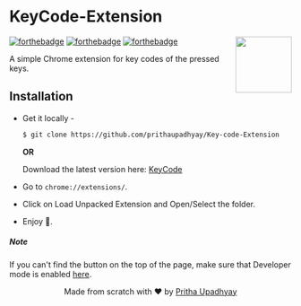 # KeyCode-Extension

<img src="https://image.flaticon.com/icons/svg/148/148875.svg" align="right" width="100">


[![forthebadge](http://forthebadge.com/images/badges/built-with-love.svg)](http://forthebadge.com)
[![forthebadge](http://forthebadge.com/images/badges/uses-js.svg)](http://forthebadge.com)
[![forthebadge](http://forthebadge.com/images/badges/makes-people-smile.svg)](http://forthebadge.com)

A simple Chrome extension for key codes of the pressed keys.

## Installation

 - Get it locally -
   ```sh
   $ git clone https://github.com/prithaupadhyay/Key-code-Extension
   ```

   **OR**

   Download the latest version here: [KeyCode](https://github.com/prithaupadhyay/Key-code-Extension/archive/master.zip)

 - Go to `chrome://extensions/`.
 - Click on Load Unpacked Extension and Open/Select the folder.
 - Enjoy 🎉.


##### Note

If you can't find the button on the top of the page, make sure that Developer mode is enabled [here](https://developer.chrome.com/extensions/faq#faq-dev-01).


<p align="center"> Made from scratch with ❤ by <a href="https://github.com/prithaupadhyay">Pritha Upadhyay</a> </p>

